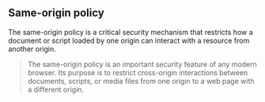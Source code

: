 ## Same-origin policy

The same-origin policy is a critical security mechanism that restricts how a document or script loaded by one origin can interact with a resource from another origin.

> The same-origin policy is an important security feature of any modern browser. Its purpose is to restrict cross-origin interactions between documents, scripts, or media files from one origin to a web page with a different origin.  
  
